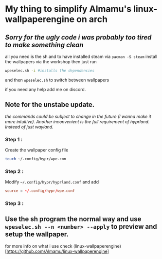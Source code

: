 # My thing to simplify Almamu's linux-wallpaperengine on arch
*Sorry for the ugly code i was probably too tired to make something clean*
--
all you need is the sh and to have installed steam via 
```pacman -S steam```
install the wallpapers via the workshop
then just run 
```sh
wpeselec.sh -i #installs the dependencies
```
and then `wpeselec.sh` to switch between wallpapers

if you need any help add me on discord.
## Note for the unstabe update.
*the commands could be subject to change in the future (I wanna make it more intuitive).
Another inconvenient is the full requirement of hyprland. Instead of just wayland.*
### Step 1 :
Create the wallpaper config file
```sh
touch ~/.config/hypr/wpe.con
```
### Step 2 :
Modify `~/.config/hypr/hyprland.conf` and add 
```conf
source = ~/.config/hypr/wpe.conf
```
### Step 3 :
Use the sh program the normal way and use `wpeselec.sh --n <number> --apply` to preview and setup the wallpaper.
--
for more info on what i use check
(linux-wallpaperengine)[https://github.com/Almamu/linux-wallpaperengine]

